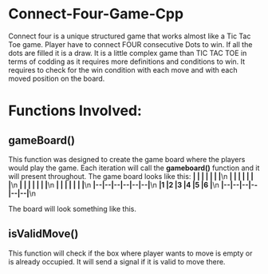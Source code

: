 # Connect-Four-Game-Cpp
Connect four is a unique structured game that works almost like a Tic Tac Toe game.
Player have to connect FOUR consecutive Dots to win.
If all the dots are filled it is a draw.
It is a little complex game than TIC TAC TOE in terms of codding as it requires more definitions and conditions to win.
It requires to check for the win condition with each move and with each moved position on the board.
# Functions Involved:
## gameBoard()
This function was designed to create the game board where the players would play the game.
Each iteration will call the **gameboard()** function and it will present throughout.
The game board looks like this:
**|  |  |  |  |  |  |**\n
**|  |  |  |  |  |  |**\n
**|  |  |  |  |  |  |**\n
**|  |  |  |  |  |  |**\n
**|--|--|--|--|--|--|**\n
**|1 |2 |3 |4 |5 |6 |**\n
**|--|--|--|--|--|--|**\n

The board will look something like this.
## isValidMove()
This function will check if the box where player wants to move is empty or is already occupied.
It will send a signal if it is valid to move there.
  
